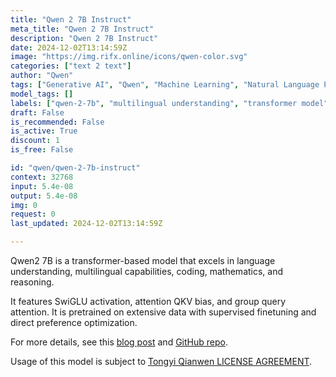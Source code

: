 ```yaml
---
title: "Qwen 2 7B Instruct"
meta_title: "Qwen 2 7B Instruct"
description: "Qwen 2 7B Instruct"
date: 2024-12-02T13:14:59Z
image: "https://img.rifx.online/icons/qwen-color.svg"
categories: ["text 2 text"]
author: "Qwen"
tags: ["Generative AI", "Qwen", "Machine Learning", "Natural Language Processing", "multilingual understanding", "Programming", "Data Science", "coding and reasoning", "SwiGLU activation", "qwen-2-7b", "transformer model"]
model_tags: []
labels: ["qwen-2-7b", "multilingual understanding", "transformer model", "coding and reasoning", "SwiGLU activation"]
draft: False
is_recommended: False
is_active: True
discount: 1
is_free: False

id: "qwen/qwen-2-7b-instruct"
context: 32768
input: 5.4e-08
output: 5.4e-08
img: 0
request: 0
last_updated: 2024-12-02T13:14:59Z

---
```


Qwen2 7B is a transformer-based model that excels in language understanding, multilingual capabilities, coding, mathematics, and reasoning.

It features SwiGLU activation, attention QKV bias, and group query attention. It is pretrained on extensive data with supervised finetuning and direct preference optimization.

For more details, see this [blog post](https://qwenlm.github.io/blog/qwen2/) and [GitHub repo](https://github.com/QwenLM/Qwen2).

Usage of this model is subject to [Tongyi Qianwen LICENSE AGREEMENT](https://huggingface.co/Qwen/Qwen1.5-110B-Chat/blob/main/LICENSE).


